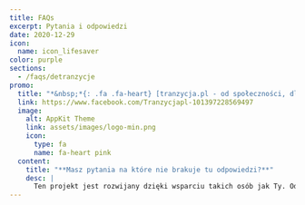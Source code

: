 ```yaml
---
title: FAQs
excerpt: Pytania i odpowiedzi
date: 2020-12-29
icon:
  name: icon_lifesaver
color: purple
sections:
  - /faqs/detranzycje
promo:
  title: "*&nbsp;*{: .fa .fa-heart} [tranzycja.pl - od społeczności, dla społeczności](https://tranzycja.pl)"
  link: https://www.facebook.com/Tranzycjapl-101397228569497
  image:
    alt: AppKit Theme
    link: assets/images/logo-min.png
    icon:
      type: fa
      name: fa-heart pink
  content:
    title: "**Masz pytania na które nie brakuje tu odpowiedzi?**"
    desc: |
      Ten projekt jest rozwijany dzięki wsparciu takich osób jak Ty. Odwiedź naszą stronę na Facebooku, projekt na hackmd lub GitHub i dołącz do naszej społeczności.
---
```

